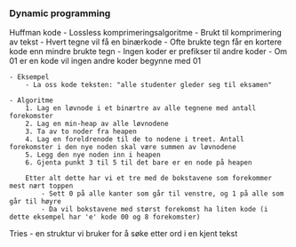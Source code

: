 ### Dynamic programming

Huffman kode
    - Lossless komprimeringsalgoritme
    - Brukt til komprimering av tekst
    - Hvert tegne vil få en binærkode
    - Ofte brukte tegn får en kortere kode enn mindre brukte tegn
    - Ingen koder er prefikser til andre koder
        - Om 01 er en kode vil ingen andre koder begynne med 01
    
    - Eksempel
        - La oss kode teksten: "alle studenter gleder seg til eksamen"
    
    - Algoritme
        1. Lag en løvnode i et binærtre av alle tegnene med antall forekomster
        2. Lag en min-heap av alle løvnodene
        3. Ta av to noder fra heapen
        4. Lag en foreldrenode til de to nodene i treet. Antall forekomster i den nye noden skal være summen av løvnodene
        5. Legg den nye noden inn i heapen
        6. Gjenta punkt 3 til 5 til det bare er en node på heapen

        Etter alt dette har vi et tre med de bokstavene som forekommer mest nært toppen
            - Sett 0 på alle kanter som går til venstre, og 1 på alle som går til høyre
            - Da vil bokstavene med størst forekomst ha liten kode (i dette eksempel har 'e' kode 00 og 8 forekomster)
    
Tries
    - en struktur vi bruker for å søke etter ord i en kjent tekst
    